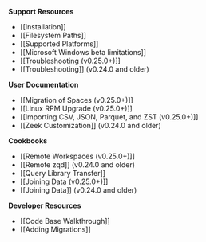 **Support Resources**

- [[Installation]]
- [[Filesystem Paths]]
- [[Supported Platforms]]
- [[Microsoft Windows beta limitations]]
- [[Troubleshooting (v0.25.0+)]]
- [[Troubleshooting]] (v0.24.0 and older)

**User Documentation**

- [[Migration of Spaces (v0.25.0+)]]
- [[Linux RPM Upgrade (v0.25.0+)]]
- [[Importing CSV, JSON, Parquet, and ZST (v0.25.0+)]]
- [[Zeek Customization]] (v0.24.0 and older)

**Cookbooks**

- [[Remote Workspaces (v0.25.0+)]]
- [[Remote zqd]] (v0.24.0 and older)
- [[Query Library Transfer]]
- [[Joining Data (v0.25.0+)]]
- [[Joining Data]] (v0.24.0 and older)

**Developer Resources**

- [[Code Base Walkthrough]]
- [[Adding Migrations]]
